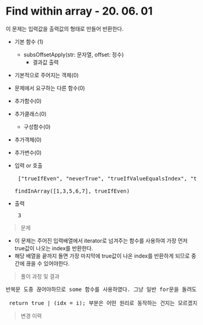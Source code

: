 # Find within array - 20. 06. 01

이 문제는 입력값을 출력값의 형태로 만들어 반환한다.

- 기본 함수 (1)
  - subsOffsetApply(str: 문자열, offset: 정수)
    - 결과값 출력
- 기본적으로 주어지는 객체(0)
- 문제에서 요구하는 다른 함수(0)
- 추가함수(0)
- 추가클래스(0)
  - 구성함수(0)
- 추가객체(0)
- 추가변수(0)

- 입력 or 호출
  <pre> ["trueIfEven", "neverTrue", "trueIfValueEqualsIndex", "trueIfLengthEqualsIndex"] 함수는 미리 정의됨

  findInArray([1,3,5,6,7], trueIfEven)</pre>
 
- 출력
  <pre> 3 </pre>

> 문제
  - 이 문제는 주어진 입력배열에서 iterator로 넘겨주는 함수를 사용하여 가장 먼저 true값이 나오는 index를 반환한다.
  - 해당 배열을 끝까지 돌면 가장 마지막에 true값이 나온 index를 반환하게 되므로 중간에 끊을 수 있어야한다.

> 풀이 과정 및 결과
<pre>
반복문 도중 끊어야하므로 some 함수를 사용하였다. 그냥 일반 for문을 돌려도 됨.

 return true | (idx = i); 부분은 어떤 원리로 동작하는 건지는 모르겠지만 두 개 다 실행이 되어서 사용함. (idx에 i를 대입하는 것과 true를 반환하는 것이 실행됨)
</pre>

>변경 이력
<pre>
</pre>